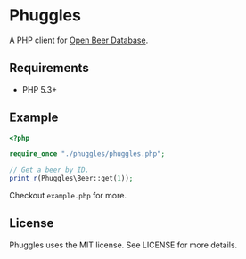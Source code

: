 # Phuggles

A PHP client for [Open Beer Database](https://github.com/openbeerdatabase/openbeerdatabase).

## Requirements

* PHP 5.3+

## Example

~~~ php
<?php

require_once "./phuggles/phuggles.php";

// Get a beer by ID.
print_r(Phuggles\Beer::get(1));
~~~

Checkout `example.php` for more.

## License

Phuggles uses the MIT license. See LICENSE for more details.
